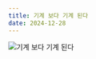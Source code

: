 ```yaml
---
title: 기계 보다 기계 된다
date: 2024-12-28
---
```


![기계 보다 기계 된다](https://bear-images.sfo2.cdn.digitaloceanspaces.com/jagunbae/img_1087.webp)